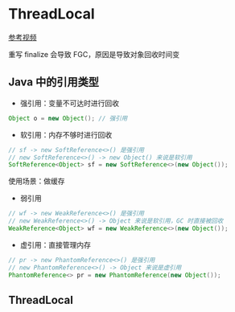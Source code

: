 # ThreadLocal

[参考视频](https://www.bilibili.com/video/BV1fA411b7SX?from=search&seid=4906623059542053557)

重写 finalize 会导致 FGC，原因是导致对象回收时间变



## Java 中的引用类型

- 强引用：变量不可达时进行回收

```java
Object o = new Object(); // 强引用
```

- 软引用：内存不够时进行回收

```java
// sf -> new SoftReference<>() 是强引用
// new SoftReference<>() -> new Object() 来说是软引用
SoftReference<Object> sf = new SoftReference<>(new Object());
```

使用场景：做缓存

- 弱引用

```java
// wf -> new WeakReference<>() 是强引用
// new WeakReference<>() -> Object 来说是软引用，GC 时直接被回收
WeakReference<Object> wf = new WeakReference<>(new Object());
```

- 虚引用：直接管理内存

```java
// pr -> new PhantomReference<>() 是强引用
// new PhantomReference<>() -> Object 来说是虚引用
PhantomReference<> pr = new PhantomReference(new Object());
```

## ThreadLocal

